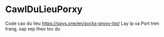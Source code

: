 # CawlDuLieuPorxy
Code cao du lieu https://spys.one/en/socks-proxy-list/
Lay Ip va Port tren trang, sap xep theo toc do
